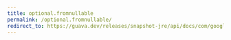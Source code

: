 ```yaml
---
title: optional.fromnullable
permalink: /optional.fromnullable/
redirect_to: https://guava.dev/releases/snapshot-jre/api/docs/com/google/common/base/Optional.html#fromNullable-T-
---
```

